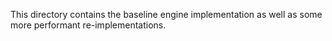 This directory contains the baseline engine implementation as well as some more performant re-implementations.
